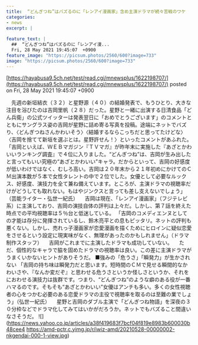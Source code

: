```yaml
---
title:  “どんぎつね”はバズるのに「レンアイ漫画家」含め主演ドラマが続々苦戦のワケ  
categories:
- news
excerpt: |
  
feature_text: |
  ##  “どんぎつね”はバズるのに「レンアイ漫...
  Fri, 28 May 2021 19:45:07  +0900
feature_image: "https://picsum.photos/2560/600?image=733"
image: "https://picsum.photos/2560/600?image=733"
---
```


[https://hayabusa9.5ch.net/test/read.cgi/mnewsplus/1622198707/](https://hayabusa9.5ch.net/test/read.cgi/mnewsplus/1622198707/)
posted on Fri, 28 May 2021 19:45:07  +0900

<!--more-->

　先週の新垣結衣（３２）と星野源（４０）の結婚発表で、もうひとり、大きな注目を浴びたのは吉岡里帆（２８）だった。星野と一緒に出演する日清食品「どん兵衛」の公式ツイッターは発表翌日に「おめでとうございます」のコメントとともにサングラス姿の吉岡が星野に詰め寄る写真を投稿。途端にネットでバズり、〈どんぎつねさんかわいそう〉〈結婚するならこっちだと思ってたけどな〉〈吉岡を捨てて新垣を選ぶとは。星野許せん！〉といったコメントがあふれた。 「吉岡といえば、ＷＥＢマガジン『ＴＶマガ』が昨年末に実施した『あざとかわいいランキング調査』で４位に入りました。“どんぎつね”は、吉岡が生み出したと言ってもいい究極の“あざとかわいい”キャラ。だからといって、吉岡の好感度が低いわけではなく、むしろ高い。吉岡は２０年末から２１年初めにかけてのＣＭ出演本数が５本で女性タレントの中で２位でした。女優として必要なルックス、好感度、演技力を全て兼ね備えています。ところが、主演ドラマの視聴率だけがどうしても取れない。もはやジンクスと言っても差し支えないでしょう」（芸能ライター・弘世一紀氏） 　吉岡は現在、「レンアイ漫画家」（フジテレビ系）に主演しており、吉岡の演技自体の評判は上々だ。しかし、第７話を終えた時点での平均視聴率は５％台と低迷している。 「吉岡のコメディエンヌとしての才能は存分に発揮されているし、鈴木亮平との息もピッタリ。ネットの評判も悪くない。しかし、売れっ子漫画家が恋愛漫画を描くためにヒロインに疑似恋愛をさせるという設定に現実味がなく、無理があったのかもしれません」（ドラマ制作スタッフ） 　吉岡がこれまでに主演したドラマも成功していない。 　ただ、個性的なキャラで脇を固めたドラマの視聴率は良い。この差に主演ドラマがうまくいかないヒントがありそうだ。 ■強みの「危うさ」「瞬発力」が生かされない 「吉岡の持ち味は瞬発力だと思います。短時間のＣＭで見せる瞬間的なかわいさや、『なんか変だぞ』と思わせる危うさというか怪しさというか、それをにおわせる演技力は抜群です。つまり、“どんぎつね”のような癖のある役が一番ハマるのです。そもそも“あざとかわいい”女優はアンチも多い。多くの女性視聴者の心をつかむ必要のある恋愛ドラマの主役で視聴率を取るのは至難の業でしょう」（弘世一紀氏） 　星野と吉岡のダブル主演で「どんぎつね物語」を深夜の３０分枠などでドラマ化してみてはいかがだろうか。ネットでもバズること間違いなさそうだ。 ![](https://news.yahoo.co.jp/articles/a38f419683f7bcf04f819e8983b600030b48cee4 https://amd-pctr.c.yimg.jp/r/iwiz-amd/20210528-00000002-nkgendai-000-1-view.jpg)
